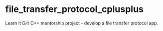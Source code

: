 # file_transfer_protocol_cplusplus
Learn it Girl C++ mentorship project - develop a file transfer protocol app.
